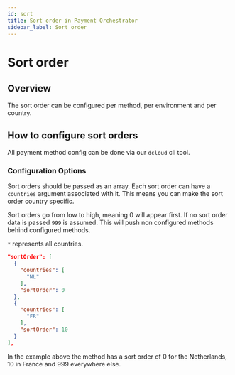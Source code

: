 ```yaml
---
id: sort
title: Sort order in Payment Orchestrator
sidebar_label: Sort order
---
```


# Sort order

## Overview

The sort order can be configured per method, per environment and per country.

## How to configure sort orders

All payment method config can be done via our `dcloud` cli tool.

### Configuration Options

Sort orders should be passed as an array.  Each sort order can have a `countries` argument associated with it. This means you can make the sort order country specific. 

Sort orders go from low to high, meaning 0 will appear first. If no sort order data is passed `999` is assumed. This will push non configured methods behind configured methods.

`*` represents all countries.


```json
"sortOrder": [
  {
    "countries": [
      "NL"
    ],
    "sortOrder": 0
  },
  {
    "countries": [
      "FR"
    ],
    "sortOrder": 10
  }
],
```
In the example above the method has a sort order of 0 for the Netherlands, 10 in France and 999 everywhere else. 
